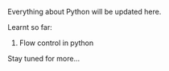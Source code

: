 Everything about Python will be updated here.

Learnt so far:
1. Flow control in python

Stay tuned for more...
